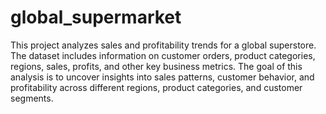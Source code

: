# global_supermarket

This project analyzes sales and profitability trends for a global superstore. The dataset includes information on customer orders, product categories, regions, sales, profits, and other key business metrics. The goal of this analysis is to uncover insights into sales patterns, customer behavior, and profitability across different regions, product categories, and customer segments.
